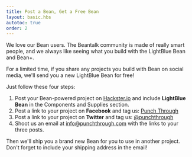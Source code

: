 ```yaml
---
title: Post a Bean, Get a Free Bean
layout: basic.hbs
autotoc: true
order: 2
---
```


We love our Bean users. The Beantalk community is made of really smart people, and we always like seeing what you build with the LightBlue Bean and Bean+.

For a limited time, if you share any projects you build with Bean on social media, we'll send you a new LightBlue Bean for free!

Just follow these four steps:

1. Post your Bean-powered project on [Hackster.io](http://hackster.io/punchthrough) and include **LightBlue Bean** in the Components and Supplies section.
2. Post a link to your project on **Facebook** and tag us: [Punch Through](https://www.facebook.com/punchthroughdesign)
3. Post a link to your project on **Twitter** and tag us: [@punchthrough](https://twitter.com/punchthrough)
4. Shoot us an email at [info@punchthrough.com](mailto:info@punchthrough.com) with the links to your three posts.

Then we'll ship you a brand new Bean for you to use in another project. Don't forget to include your shipping address in the email!
